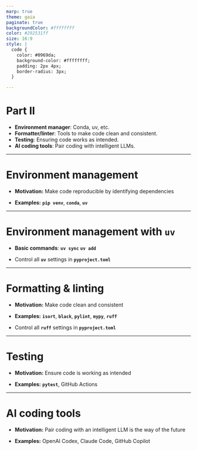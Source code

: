```yaml
---
marp: true
theme: gaia
paginate: true
backgroundColor: #ffffffff
color: #292531ff
size: 16:9
style: |
  code {
    color: #0969da;
    background-color: #ffffffff;
    padding: 2px 4px;
    border-radius: 3px;
  }

---
```


# Part II

- **Environment manager**: Conda, uv, etc.
- **Formatter/linter**: Tools to make code clean and consistent.
- **Testing**: Ensuring code works as intended.
- **AI coding tools**: Pair coding with intelligent LLMs.

---

# Environment management

- **Motivation:** Make code reproducible by identifying dependencies

- **Examples:** **`pip venv`**, **`conda`**, **`uv`**

<!--
For Python code to run, you need to have the right version of Python and external libraries installed.
In other words, you need to have the right "environment".
Environment managers automate this process. 
Python has a built-in environment manager called "pip venv", but there are also popular third-party tools like "conda" and "uv".
My favorite is "uv" because it is the easiest to use, incredibly fast, and works well with other tools I'll mention later.
Installing and activating an environment is as easy as 
**`uv sync`** 
-->

---

# Environment management with **`uv`**

- **Basic commands**: 
    **`uv sync`**
    **`uv add`**

- Control all **`uv`** settings in **`pyproject.toml`**

<!--
Installing and activating an environment is as easy as 
**`uv sync`** 
-->

---

# Formatting & linting

- **Motivation:** Make code clean and consistent

- **Examples:** **`isort`**, **`black`**, **`pylint`**, **`mypy`**, **`ruff`**

- Control all **`ruff`** settings in **`pyproject.toml`**

<!--
Good code is well-organized, consistent, and free of bugs and errors.
Formatters and linters are tools that help achieve these traits in your code.
Formatters improve the visual appearance of your code without changing functionality.
They enforce consistent style by controlling spacing, line lengths, indententation, etc.
Linters identify style violations, but also potential bugs and errors like unused variables, missing imports, or more subtle bugs beyond obvious syntactic errors.
Linters add lint, or yellow squiggles, under potentially problematic code.
There are many kinds of formatters & linters that have different purposes.
My favorite is "ruff", made by the creators of "uv", because it is very fast and easy to use, and it does both formatting and linting.
ruff can do almost everything the other tools can.
-->

---

# Testing

- **Motivation:** Ensure code is working as intended

- **Examples:** **`pytest`**, GitHub Actions

<!--
Good code is not just nicely formatted and free of obvious bugs and errors -- it actually works as intended.
The 
-->
---

# AI coding tools

- **Motivation:** Pair coding with an intelligent LLM is the way of the future

- **Examples:** OpenAI Codex, Claude Code, GitHub Copilot
